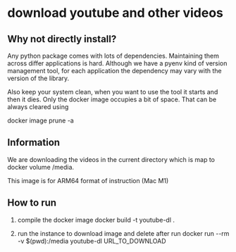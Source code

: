 # download youtube and other videos

## Why not directly install?

Any python package comes with lots of dependencies. Maintaining them across differ applications is hard. Although we have a pyenv kind of version management tool, for each application the dependency may vary with the version of the library. 

Also keep your system clean, when you want to use the tool it starts and then it dies. Only the docker image occupies a bit of space. That can be always cleared using 

docker image prune -a

## Information

We are downloading the videos in the current directory which is map to docker volume /media.

This image is for ARM64 format of instruction (Mac M1)

## How to run

1. compile the docker image
docker build -t youtube-dl .

2. run the instance to download image and delete after run
docker run --rm -v $(pwd):/media youtube-dl URL_TO_DOWNLOAD


